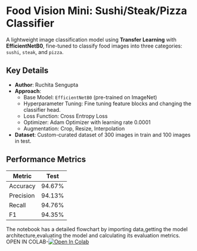 # Food Vision Mini: Sushi/Steak/Pizza Classifier

A lightweight image classification model using **Transfer Learning** with **EfficientNetB0**, fine-tuned to classify food images into three categories: `sushi`, `steak`, and `pizza`.

## Key Details
- **Author**: Ruchita Sengupta  
- **Approach**:  
  - Base Model: `EfficientNetB0` (pre-trained on ImageNet)  
  - Hyperparameter Tuning: Fine tuning feature blocks and changing the classifier head.
  - Loss Function: Cross Entropy Loss
  - Optimizer: Adam Optimizer with learning rate 0.0001
  - Augmentation: Crop, Resize, Interpolation
- **Dataset**: Custom-curated dataset of 300 images in train and 100 images in test.  

## Performance Metrics
| Metric          | Test |
|-----------------|----------|
| Accuracy        | 94.67%   |
| Precision       | 94.13%    | 
| Recall          | 94.76%    |
| F1              | 94.35%    |



The notebook has a detailed flowchart by importing data,getting the model architecture,evaluating the model and calculating its evaluation metrics.  
OPEN IN COLAB-[![Open In Colab](https://colab.research.google.com/assets/colab-badge.svg)](https://colab.research.google.com/drive/1NqkjLkG7n9DknK5hgw19EAmHemH6A1bK?usp=sharing)
